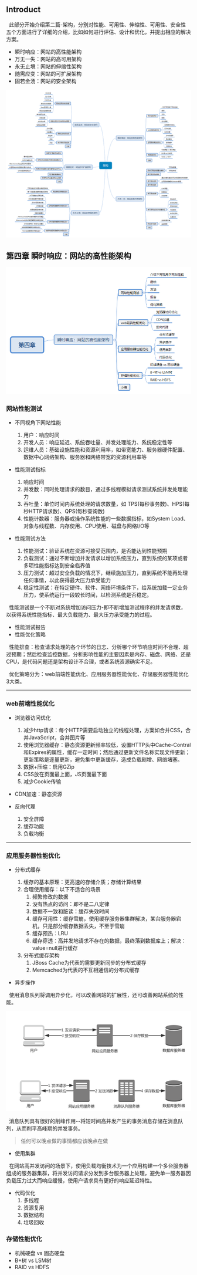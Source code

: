 

## Introduct

&nbsp;&nbsp;此部分开始介绍第二篇-架构，分别对性能、可用性、伸缩性、可用性、安全性五个方面进行了详细的介绍，比如如何进行评估、设计和优化，并提出相应的解决方案。

- 瞬时响应：网站的高性能架构
- 万无一失：网站的高可用架构
- 永无止境：网站的伸缩性架构
- 随需应变：网站的可扩展架构
- 固若金汤：网站的安全架构

![架构](/media/posts/images/架构.png)


## 第四章 瞬时响应：网站的高性能架构


![架构-第四章-高性能架构](/media/posts/images/架构-第四章-高性能架构.png)

### 网站性能测试

- 不同视角下网站性能
    1. 用户：响应时间
    2. 开发人员：响应延迟、系统吞吐量、并发处理能力、系统稳定性等
    3. 运维人员：基础设施性能和资源利用率，如带宽能力、服务器硬件配置、数据中心网络架构、服务器和网络带宽的资源利用率等

- 性能测试指标
    1. 响应时间
    2. 并发数：同时处理请求的数目，通过多线程模拟请求测试系统并发处理能力
    3. 吞吐量：单位时间内系统处理的请求数量，如 TPS(每秒事务数)、HPS(每秒HTTP请求数)、QPS(每秒查询数)
    4. 性能计数器：服务器或操作系统性能的一些数据指标，如System Load、对象与线程数、内存使用、CPU使用、磁盘与网络I/O等
    
- 性能测试方法
    1. 性能测试：验证系统在资源可接受范围内，是否能达到性能预期
    2. 负载测试：通过不断增加并发请求以增加系统压力，直到系统的某项或者多项性能指标达到安全临界值
    3. 压力测试：超过安全负载的情况下，继续施加压力，直到系统不能再处理任何事情，以此获得最大压力承受能力
    4. 稳定性测试：在特定硬件、软件、网络环境条件下，给系统加载一定业务压力，使系统运行一段较长时间，以检测系统是否稳定。

&nbsp;&nbsp;性能测试是一个不断对系统增加访问压力-即不断增加测试程序的并发请求数，以获得系统性能指标、最大负载能力、最大压力承受能力的过程。

- 性能测试报告
- 性能优化策略

&nbsp;&nbsp;性能排查：检查请求处理的各个环节的日志、分析哪个环节响应时间不合理、超过预期；然后检查监控数据，分析影响性能的主要因素是内存、磁盘、网络、还是CPU，是代码问题还是架构设计不合理，或者系统资源确实不足。

&nbsp;&nbsp;优化策略分为：web前端性能优化、应用服务器性能优化、存储服务器性能优化3大类。

---

### web前端性能优化

- 浏览器访问优化
    1. 减少http请求：每个HTTP需要启动独立的线程处理，方案如合并CSS，合并JavaScript，合并图片等
    2. 使用浏览器缓存：静态资源更新频率较低，设置HTTP头中Cache-Contral和Expires的属性，缓存一定时间；然后通过更新文件名称实现文件更新；更新策略是逐量更新，避免集中更新缓存，造成负载剧增、网络堵塞。
    3. 数据+压缩：启用GZip
    4. CSS放在页面最上面，JS页面最下面
    5. 减少Cookie传输

- CDN加速：静态资源
- 反向代理
    1. 安全屏障
    2. 缓存功能
    3. 负载均衡

---

### 应用服务器性能优化
- 分布式缓存
    1. 缓存的基本原理：更高速的存储介质；存储计算结果
    2. 合理使用缓存：以下不适合的场景
        1. 频繁修改的数据
        2. 没有热点的访问：即不是二八定律
        3. 数据不一致和脏读：缓存失效时间
        4. 缓存可用性：缓存雪崩，使用缓存服务器集群解决，某台服务器宕机，只是部分缓存数据丢失，不至于雪崩
        5. 缓存预热：LRU
        6. 缓存穿透：高并发地请求不存在的数据，最终落到数据库上；解决：value=null进行缓存
    3. 分布式缓存架构
        1. JBoss Cache为代表的需要更新同步的分布式缓存
        2. Memcached为代表的不互相通信的分布式缓存

- 异步操作

&nbsp;&nbsp;使用消息队列将调用异步化，可以改善网站的扩展性，还可改善网站系统的性能。

![image](/media/posts/images/消息队列服务器.png)

&nbsp;&nbsp;消息队列具有很好的削峰作用--将短时间高并发产生的事务消息存储在消息队列，从而削平高峰期的并发事务。

> 任何可以晚点做的事情都应该晚点在做

- 使用集群

&nbsp;&nbsp;在网站高并发访问的场景下，使用负载均衡技术为一个应用构建一个多台服务器组成的服务器集群，将并发访问请求分发到多台服务器上处理，避免单一服务器因负载压力过大而响应缓慢，使用户请求具有更好的响应延迟特性。

- 代码优化
    1. 多线程
    2. 资源复用
    3. 数据结构
    4. 垃圾回收

### 存储性能优化

- 机械硬盘 vs 固态硬盘
- B+树 vs LSM树
- RAID vs HDFS

  